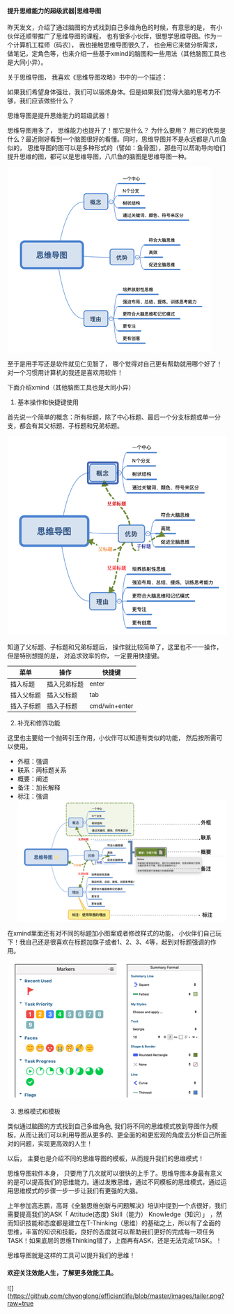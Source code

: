#### 提升思维能力的超级武器|思维导图 

昨天发文，介绍了通过脑图的方式找到自己多维角色的时候，有意思的是， 有小伙伴还顺带推广了思维导图的课程， 也有很多小伙伴，很想学思维导图。作为一个计算机工程师（码农）， 我也接触思维导图很久了， 也会用它来做分析需求，做笔记，定角色等，也来介绍一些基于xmind的脑图和一些用法（其他脑图工具也是大同小异）。

关于思维导图， 我喜欢《思维导图攻略》书中的一个描述：

如果我们希望身体强壮，我们可以锻炼身体。但是如果我们觉得大脑的思考力不够，我们应该做些什么？

思维导图是提升思维能力的超级武器！

思维导图用多了， 思维能力也提升了！那它是什么？ 为什么要用？ 用它的优势是什么？最近刚好看到一个脑图很好的看懂。同时，思维导图并不是永远都是八爪鱼似的， 思维导图的图可以是多种形式的（譬如：鱼骨图），那些可以帮助导向咱们提升思维的图，都可以是思维导图，八爪鱼的脑图是思维导图一种。

![](images/2019-09-19-16-38-13.png)

至于是用手写还是软件就见仁见智了， 哪个觉得对自己更有帮助就用哪个好了！对一个习惯用计算机的我还是喜欢用软件！

下面介绍xmind（其他脑图工具也是大同小异）
1. 基本操作和快捷键使用

首先说一个简单的概念：所有标题，除了中心标题、最后一个分支标题或单一分支，都会有其父标题、子标题和兄弟标题。

![](images/2019-09-19-17-12-22.png)

知道了父标题、子标题和兄弟标题后， 操作就比较简单了，这里也不一一操作， 但是特别想提的是， 对追求效率的你， 一定要用快捷键。

| 菜单       | 操作         | 快捷键        |
| ---------- | ------------ | ------------- |
| 插入标题   | 插入兄弟标题 | enter         |
| 插入父标题 | 插入父标题   | tab           |
| 插入子标题 | 插入子标题   | cmd/win+enter |

2. 补充和修饰功能

这里也主要给一个抛砖引玉作用，小伙伴可以知道有类似的功能， 然后按所需可以使用。
- 外框：强调
- 联系：两标题关系
- 概要：阐述
- 备注：加长解释
- 标注：强调
![](images/2019-09-19-17-42-35.png)

在xmind里面还有对不同的标题加小图案或者修改样式的功能， 小伙伴们自己玩下！我自己还是很喜欢在标题加旗子或者1、2、3、4等，起到对标题强调的作用。

![](images/2019-09-19-17-51-30.png)

3. 思维模式和模板

类似通过脑图的方式找到自己多维角色, 我们将不同的思维模式放到导图作为模板，从而让我们可以利用导图从更多的、更全面的和更宏观的角度去分析自己所面对的问题，实现更高效的人生！

以后， 主要也是介绍不同的思维导图的模板，从而提升我们的思维模式！

思维导图软件本身， 只要用了几次就可以很快的上手了。思维导图本身最有意义的是可以提高我们的思维能力。通过发散思维，通过不同模板的思维模式，通过运用思维模式的步骤一步一步让我们有更强的大脑。

上年参加高志鹏，高哥《全脑思维创新与问题解决》培训中提到一个点很好，我们需要提高我们的ASK「 Attitude(态度) Skill（能力） Knowledge（知识）」 ，然而知识技能和态度都是建立在T-Thinking（思维）的基础之上，所以有了全面的思维，丰富的知识和技能，良好的态度就可以帮助我们更好的完成每一项任务 TASK！如果底层的思维Thinking错了，上面再有ASK，还是无法完成TASK。！

思维导图就是这样的工具可以提升我们的思维！

#### 欢迎关注效能人生，了解更多效能工具。
![](https://github.com/chyonglong/efficientlife/blob/master/images/tailer.png?raw=true